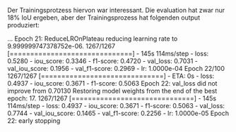 Der Trainingsprotzess hiervon war interessant. Die evaluation hat zwar nur 18% IoU ergeben, aber der Trainingsprozess hat folgenden output produziert:

...
Epoch 21: ReduceLROnPlateau reducing learning rate to 9.999999747378752e-06.
1267/1267 [==============================] - 145s 114ms/step - loss: 0.5280 - iou_score: 0.3346 - f1-score: 0.4720 - val_loss: 0.7031 - val_iou_score: 0.1956 - val_f1-score: 0.2969 - lr: 1.0000e-04
Epoch 22/100
1267/1267 [==============================] - ETA: 0s - loss: 0.4937 - iou_score: 0.3671 - f1-score: 0.5063
Epoch 22: val_loss did not improve from 0.70130
Restoring model weights from the end of the best epoch: 17.
1267/1267 [==============================] - 145s 114ms/step - loss: 0.4937 - iou_score: 0.3671 - f1-score: 0.5063 - val_loss: 0.7744 - val_iou_score: 0.1465 - val_f1-score: 0.2256 - lr: 1.0000e-05
Epoch 22: early stopping